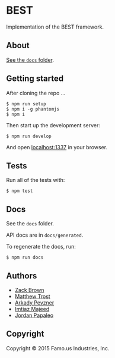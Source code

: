 # BEST

Implementation of the BEST framework.

## About

[See the `docs` folder](docs).

## Getting started

After cloning the repo ...

    $ npm run setup
    $ npm i -g phantomjs
    $ npm i

Then start up the development server:

    $ npm run develop

And open [localhost:1337](http://localhost:1337) in your browser.

## Tests

Run all of the tests with:

    $ npm test

## Docs

See the `docs` folder.

API docs are in `docs/generated`.

To regenerate the docs, run:

    $ npm run docs

## Authors

* [Zack Brown](mailto:zack@famo.us)
* [Matthew Trost](mailto:matthew@famo.us)
* [Arkady Pevzner](mailto:arkady@famo.us)
* [Imtiaz Majeed](mailto:imtiaz@famo.us)
* [Jordan Papaleo](mailto:jordan@famo.us)

## Copyright

Copyright &copy; 2015 Famo.us Industries, Inc.

